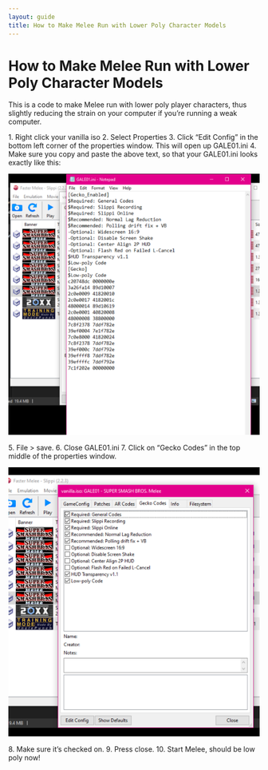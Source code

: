 ```yaml
---
layout: guide
title: How to Make Melee Run with Lower Poly Character Models
---
```


# How to Make Melee Run with Lower Poly Character Models

This is a code to make Melee run with lower poly player characters, thus slightly reducing the strain on your computer if you’re running a weak computer.

1\. Right click your vanilla iso
2\. Select Properties
3\. Click “Edit Config” in the bottom left corner of the properties window. This will open up GALE01.ini
4\. Make sure you copy and paste the above text, so that your GALE01.ini looks exactly like this:

![codes in the GALE01.ini file](/images/guides/perf-2.png)

5\. File > save.
6\. Close GALE01.ini
7\. Click on “Gecko Codes” in the top middle of the properties window.

![Gecko Codes tab](/images/guides/perf-3.png)

8\. Make sure it’s checked on.
9\. Press close.
10\. Start Melee, should be low poly now!
